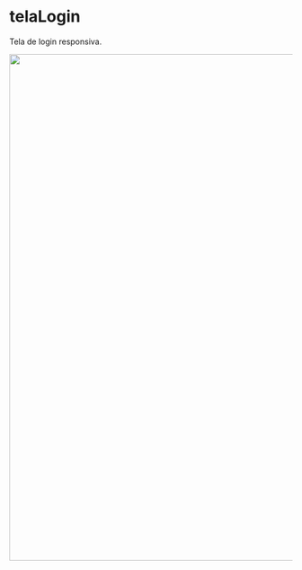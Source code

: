 # telaLogin
Tela de login responsiva.

<img width="900px" src="https://i.ibb.co/HgqFdfV/login.png" />
